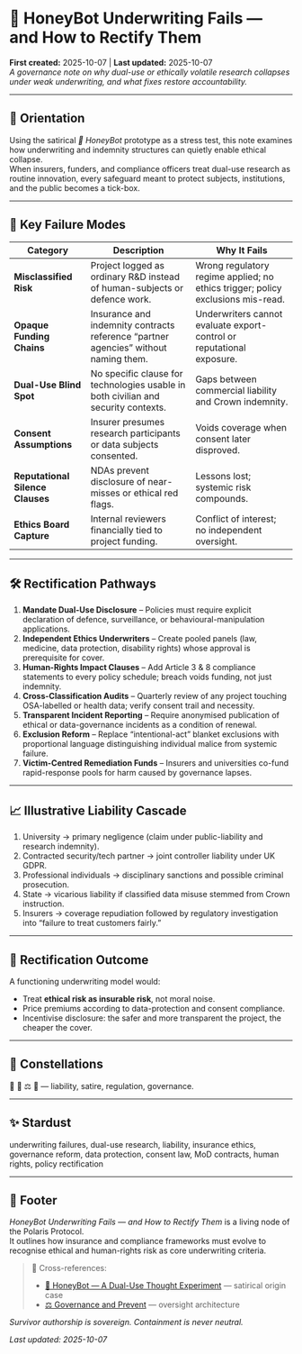 # 🐝 HoneyBot Underwriting Fails — and How to Rectify Them  
**First created:** 2025-10-07 | **Last updated:** 2025-10-07  
*A governance note on why dual-use or ethically volatile research collapses under weak underwriting, and what fixes restore accountability.*

---

## 🧭 Orientation  
Using the satirical *🍯 HoneyBot* prototype as a stress test, this note examines how underwriting and indemnity structures can quietly enable ethical collapse.  
When insurers, funders, and compliance officers treat dual-use research as routine innovation, every safeguard meant to protect subjects, institutions, and the public becomes a tick-box.  

---

## 🧩 Key Failure Modes  

| Category | Description | Why It Fails |  
|-----------|--------------|--------------|  
| **Misclassified Risk** | Project logged as ordinary R&D instead of human-subjects or defence work. | Wrong regulatory regime applied; no ethics trigger; policy exclusions mis-read. |  
| **Opaque Funding Chains** | Insurance and indemnity contracts reference “partner agencies” without naming them. | Underwriters cannot evaluate export-control or reputational exposure. |  
| **Dual-Use Blind Spot** | No specific clause for technologies usable in both civilian and security contexts. | Gaps between commercial liability and Crown indemnity. |  
| **Consent Assumptions** | Insurer presumes research participants or data subjects consented. | Voids coverage when consent later disproved. |  
| **Reputational Silence Clauses** | NDAs prevent disclosure of near-misses or ethical red flags. | Lessons lost; systemic risk compounds. |  
| **Ethics Board Capture** | Internal reviewers financially tied to project funding. | Conflict of interest; no independent oversight. |  

---

## 🛠️ Rectification Pathways  

1. **Mandate Dual-Use Disclosure** – Policies must require explicit declaration of defence, surveillance, or behavioural-manipulation applications.  
2. **Independent Ethics Underwriters** – Create pooled panels (law, medicine, data protection, disability rights) whose approval is prerequisite for cover.  
3. **Human-Rights Impact Clauses** – Add Article 3 & 8 compliance statements to every policy schedule; breach voids funding, not just indemnity.  
4. **Cross-Classification Audits** – Quarterly review of any project touching OSA-labelled or health data; verify consent trail and necessity.  
5. **Transparent Incident Reporting** – Require anonymised publication of ethical or data-governance incidents as a condition of renewal.  
6. **Exclusion Reform** – Replace “intentional-act” blanket exclusions with proportional language distinguishing individual malice from systemic failure.  
7. **Victim-Centred Remediation Funds** – Insurers and universities co-fund rapid-response pools for harm caused by governance lapses.  

---

## 📈 Illustrative Liability Cascade  

1. University → primary negligence (claim under public-liability and research indemnity).  
2. Contracted security/tech partner → joint controller liability under UK GDPR.  
3. Professional individuals → disciplinary sanctions and possible criminal prosecution.  
4. State → vicarious liability if classified data misuse stemmed from Crown instruction.  
5. Insurers → coverage repudiation followed by regulatory investigation into “failure to treat customers fairly.”  

---

## 🧭 Rectification Outcome  

A functioning underwriting model would:  
- Treat **ethical risk as insurable risk**, not moral noise.  
- Price premiums according to data-protection and consent compliance.  
- Incentivise disclosure: the safer and more transparent the project, the cheaper the cover.  

---

## 🌌 Constellations  

🐝 🍯 ⚖️ 📜 — liability, satire, regulation, governance.

---

## ✨ Stardust  

underwriting failures, dual-use research, liability, insurance ethics, governance reform, data protection, consent law, MoD contracts, human rights, policy rectification

---

## 🏮 Footer  

*HoneyBot Underwriting Fails — and How to Rectify Them* is a living node of the Polaris Protocol.  
It outlines how insurance and compliance frameworks must evolve to recognise ethical and human-rights risk as core underwriting criteria.

> 📡 Cross-references:  
> - [🍯 HoneyBot — A Dual-Use Thought Experiment](./🍯_honeybot_dual_use_thought_experiment.md) — satirical origin case  
> - [⚖️ Governance and Prevent](../Big_Picture_Protocols/🈺_governance_and_prevent.md) — oversight architecture  

*Survivor authorship is sovereign. Containment is never neutral.*  

_Last updated: 2025-10-07_

